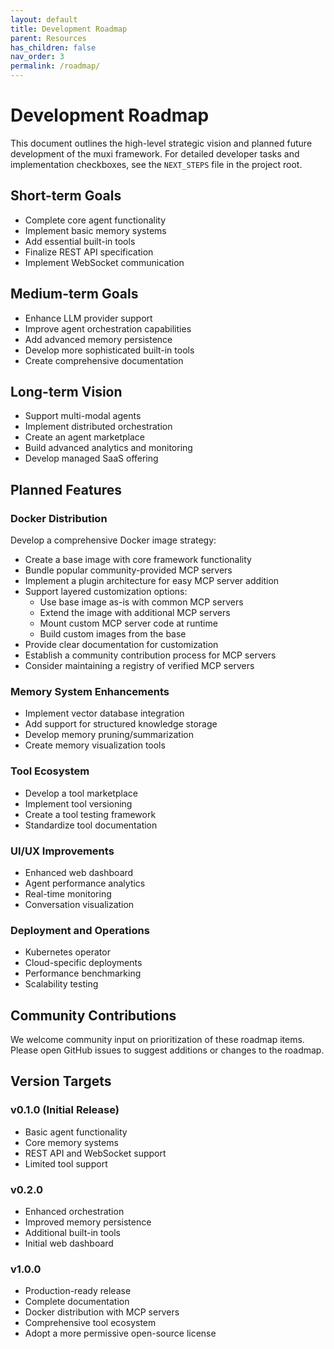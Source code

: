 ```yaml
---
layout: default
title: Development Roadmap
parent: Resources
has_children: false
nav_order: 3
permalink: /roadmap/
---
```

# Development Roadmap

This document outlines the high-level strategic vision and planned future development of the muxi framework. For detailed developer tasks and implementation checkboxes, see the `NEXT_STEPS` file in the project root.

## Short-term Goals

- Complete core agent functionality
- Implement basic memory systems
- Add essential built-in tools
- Finalize REST API specification
- Implement WebSocket communication

## Medium-term Goals

- Enhance LLM provider support
- Improve agent orchestration capabilities
- Add advanced memory persistence
- Develop more sophisticated built-in tools
- Create comprehensive documentation

## Long-term Vision

- Support multi-modal agents
- Implement distributed orchestration
- Create an agent marketplace
- Build advanced analytics and monitoring
- Develop managed SaaS offering

## Planned Features

### Docker Distribution

Develop a comprehensive Docker image strategy:

- Create a base image with core framework functionality
- Bundle popular community-provided MCP servers
- Implement a plugin architecture for easy MCP server addition
- Support layered customization options:
  - Use base image as-is with common MCP servers
  - Extend the image with additional MCP servers
  - Mount custom MCP server code at runtime
  - Build custom images from the base
- Provide clear documentation for customization
- Establish a community contribution process for MCP servers
- Consider maintaining a registry of verified MCP servers

### Memory System Enhancements

- Implement vector database integration
- Add support for structured knowledge storage
- Develop memory pruning/summarization
- Create memory visualization tools

### Tool Ecosystem

- Develop a tool marketplace
- Implement tool versioning
- Create a tool testing framework
- Standardize tool documentation

### UI/UX Improvements

- Enhanced web dashboard
- Agent performance analytics
- Real-time monitoring
- Conversation visualization

### Deployment and Operations

- Kubernetes operator
- Cloud-specific deployments
- Performance benchmarking
- Scalability testing

## Community Contributions

We welcome community input on prioritization of these roadmap items. Please open GitHub issues to suggest additions or changes to the roadmap.

## Version Targets

### v0.1.0 (Initial Release)
- Basic agent functionality
- Core memory systems
- REST API and WebSocket support
- Limited tool support

### v0.2.0
- Enhanced orchestration
- Improved memory persistence
- Additional built-in tools
- Initial web dashboard

### v1.0.0
- Production-ready release
- Complete documentation
- Docker distribution with MCP servers
- Comprehensive tool ecosystem
- Adopt a more permissive open-source license
